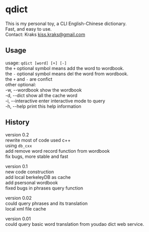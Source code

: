 qdict
=====

This is my personal toy, a CLI English-Chinese dictionary.  
Fast, and easy to use.   
Contact: Kraks <kiss.kraks@gmail.com>  

Usage
-----
usage: `qdict [word] [+] [-]`   
the `+` optional symbol means add the word to wordbook.   
the `-` optional symbol means del the word from wordbook.   
the `+` and `-` are confict   
other optional:   
	-w, --wordbook show the wordbook   
	-d, --dict show all the cache word   
	-i, --interactive enter interactive mode to query   
	-h, --help print this help information   

History
-----
version 0.2  
rewrite most of code used c++   
using `db_cxx`  
add remove word record function from wordbook   
fix bugs, more stable and fast  

version 0.1  
new code construction  
add local berkeleyDB as cache  
add psersonal wordbook  
fixed bugs in phrases query function 

version 0.02  
could query phrases and its translation  
local xml file cache  

version 0.01  
could query basic word translation from youdao dict web service.

